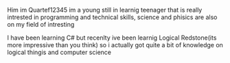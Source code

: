 Him im Quartef12345
im a young still in learnig teenager that is really intrested in programming and technical skills, science and phisics are also on my field of intresting
<p>I have been learning C# but recenlty ive been learnig Logical Redstone(its more impressive than you think) so i actually got quite a bit of knowledge on logical thingis 
and computer science

<!---
Quartef12345/Quartef12345 is a ✨ special ✨ repository because its `README.md` (this file) appears on your GitHub profile.
You can click the Preview link to take a look at your changes.
--->
